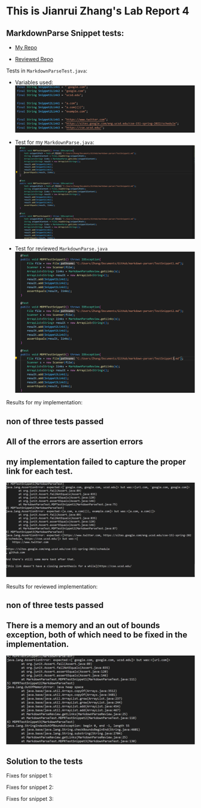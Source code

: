# This is Jianrui Zhang's Lab Report 4 

## MarkdownParse Snippet tests:

- [My Repo](https://github.com/JerryLove77/markdown-parser)

- [Reviewed Repo](https://github.com/yuxinguo13/markdown-parser)

Tests in `MarkdownParseTest.java`:

- Variables used:
![variable](variableused.png)

- Test for my `MarkdownParse.java`:
![Test](MyTest.png)

- Test for reviewed `MarkdownParse.java`
![Review](ReviewTest.png)


Results for my implementation:

## non of three tests passed

## All of the errors are assertion errors 

##  my implementation failed to capture the proper link for each test.

![Result](MyResult.png)

Results for reviewed implementation:

## non of three tests passed

## There is a memory and an out of bounds exception, both of which need to be fixed in the implementation.

![ReviewResult](ReviewResult.png)

## Solution to the tests

Fixes for snippet 1:

Fixes for snippet 2:

Fixes for snippet 3:
